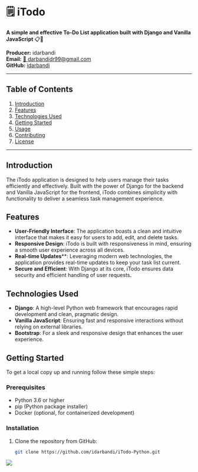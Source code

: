 # 🗒️ iTodo

**A simple and effective To-Do List application built with Django and Vanilla JavaScript** 📋🚀

**Producer:** idarbandi  
**Email:** [📧 darbandidr99@gmail.com](mailto:darbandidr99@gmail.com)  
**GitHub:** [idarbandi](https://github.com/idarbandi/iTodo-Python)

---

## Table of Contents

1. [Introduction](#introduction)
2. [Features](#features)
3. [Technologies Used](#technologies-used)
4. [Getting Started](#getting-started)
5. [Usage](#usage)
6. [Contributing](#contributing)
7. [License](#license)

---

## Introduction

The iTodo application is designed to help users manage their tasks efficiently and effectively. Built with the power of Django for the backend and Vanilla JavaScript for the frontend, iTodo combines simplicity with functionality to deliver a seamless task management experience.

## Features

- **User-Friendly Interface**: The application boasts a clean and intuitive interface that makes it easy for users to add, edit, and delete tasks.
- **Responsive Design**: iTodo is built with responsiveness in mind, ensuring a smooth user experience across all devices.
- **Real-time Updates****: Leveraging modern web technologies, the application provides real-time updates to keep your task list current.
- **Secure and Efficient**: With Django at its core, iTodo ensures data security and efficient handling of user requests.

## Technologies Used

- **Django**: A high-level Python web framework that encourages rapid development and clean, pragmatic design.
- **Vanilla JavaScript**: Ensuring fast and responsive interactions without relying on external libraries.
- **Bootstrap**: For a sleek and responsive design that enhances the user experience.

## Getting Started

To get a local copy up and running follow these simple steps:

### Prerequisites

- Python 3.6 or higher
- pip (Python package installer)
- Docker (optional, for containerized development)

### Installation

1. Clone the repository from GitHub:
   ```sh
   git clone https://github.com/idarbandi/iTodo-Python.git
<img src='./Screenshot from 2024-12-06 19-19-41.png' />
